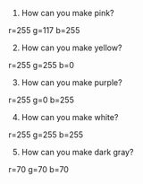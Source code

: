 1. How can you make pink?

r=255 g=117 b=255

2. How can you make yellow?

r=255 g=255 b=0

3. How can you make purple?

r=255 g=0 b=255

4. How can you make white?

r=255 g=255 b=255

5. How can you make dark gray?

r=70 g=70 b=70